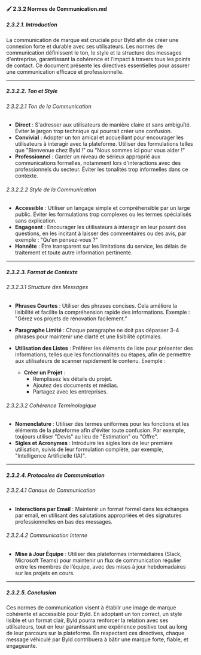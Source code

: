 #### 🖌️ 2.3.2 Normes de Communication.md

##### 2.3.2.1. Introduction

La communication de marque est cruciale pour Byld afin de créer une connexion forte et durable avec ses utilisateurs. Les normes de communication définissent le ton, le style et la structure des messages d'entreprise, garantissant la cohérence et l’impact à travers tous les points de contact. Ce document présente les directives essentielles pour assurer une communication efficace et professionnelle.

---

##### 2.3.2.2. Ton et Style

###### 2.3.2.2.1 Ton de la Communication

- **Direct** : S'adresser aux utilisateurs de manière claire et sans ambiguïté. Éviter le jargon trop technique qui pourrait créer une confusion.
- **Convivial** : Adopter un ton amical et accueillant pour encourager les utilisateurs à interagir avec la plateforme. Utiliser des formulations telles que "Bienvenue chez Byld !" ou "Nous sommes ici pour vous aider !"
- **Professionnel** : Garder un niveau de sérieux approprié aux communications formelles, notamment lors d'interactions avec des professionnels du secteur. Éviter les tonalités trop informelles dans ce contexte.

###### 2.3.2.2.2 Style de la Communication

- **Accessible** : Utiliser un langage simple et compréhensible par un large public. Éviter les formulations trop complexes ou les termes spécialisés sans explication.
- **Engageant** : Encourager les utilisateurs à interagir en leur posant des questions, en les incitant à laisser des commentaires ou des avis, par exemple : "Qu'en pensez-vous ?"
- **Honnête** : Être transparent sur les limitations du service, les délais de traitement et toute autre information pertinente. 

---

##### 2.3.2.3. Format de Contexte

###### 2.3.2.3.1 Structure des Messages

- **Phrases Courtes** : Utiliser des phrases concises. Cela améliore la lisibilité et facilite la compréhension rapide des informations. Exemple : "Gérez vos projets de rénovation facilement."
- **Paragraphe Limité** : Chaque paragraphe ne doit pas dépasser 3-4 phrases pour maintenir une clarté et une lisibilité optimales. 
- **Utilisation des Listes** : Préférer les éléments de liste pour présenter des informations, telles que les fonctionnalités ou étapes, afin de permettre aux utilisateurs de scanner rapidement le contenu. Exemple :

  - **Créer un Projet** :
    - Remplissez les détails du projet.
    - Ajoutez des documents et médias.
    - Partagez avec les entreprises.

###### 2.3.2.3.2 Cohérence Terminologique

- **Nomenclature** : Utiliser des termes uniformes pour les fonctions et les éléments de la plateforme afin d'éviter toute confusion. Par exemple, toujours utiliser "Devis" au lieu de "Estimation" ou "Offre".
- **Sigles et Acronymes** : Introduire les sigles lors de leur première utilisation, suivis de leur formulation complète, par exemple, "Intelligence Artificielle (IA)".
  
---

##### 2.3.2.4. Protocoles de Communication

###### 2.3.2.4.1 Canaux de Communication

- **Interactions par Email** : Maintenir un format formel dans les échanges par email, en utilisant des salutations appropriées et des signatures professionnelles en bas des messages.

###### 2.3.2.4.2 Communication Interne

- **Mise à Jour Équipe** : Utiliser des plateformes intermédiaires (Slack, Microsoft Teams) pour maintenir un flux de communication régulier entre les membres de l’équipe, avec des mises à jour hebdomadaires sur les projets en cours.

---

##### 2.3.2.5. Conclusion

Ces normes de communication visent à établir une image de marque cohérente et accessible pour Byld. En adoptant un ton correct, un style lisible et un format clair, Byld pourra renforcer la relation avec ses utilisateurs, tout en leur garantissant une expérience positive tout au long de leur parcours sur la plateforme. En respectant ces directives, chaque message véhiculé par Byld contribuera à bâtir une marque forte, fiable, et engageante.